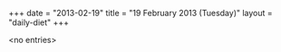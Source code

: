 +++
date = "2013-02-19"
title = "19 February 2013 (Tuesday)"
layout = "daily-diet"
+++


\<no entries\>

